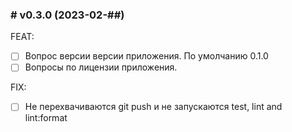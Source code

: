 ### # v0.3.0 (2023-02-##)

FEAT:

- [ ] Вопрос версии версии приложения. По умолчанию 0.1.0
- [ ] Вопросы по лицензии приложения.

FIX:

- [ ] Не перехвачиваются git push и не запускаются test, lint and lint:format
